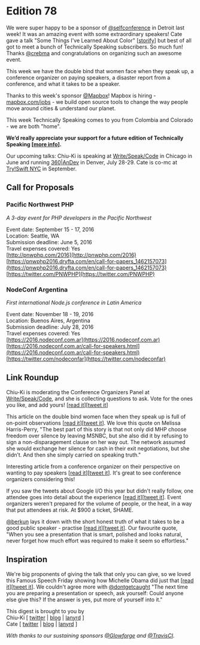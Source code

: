 # Edition 78

We were super happy to be a sponsor of [@selfconference](http://twitter.com/selfconference) in Detroit last week! It was an amazing event with some extraordinary speakers! Cate gave a talk "Some Things I've Learned About Color" [[storify](https://storify.com/catehstn/some-things-i-ve-learned-about-color-5740a7c2ee2c3624642eaf05)] but best of all got to meet a bunch of Technically Speaking subscribers. So much fun! Thanks [@crebma](http://twitter.com/crebma) and congratulations on organizing such an awesome event.

This week we have the double bind that women face when they speak up, a conference organizer on paying speakers, a disaster report from a conference, and what it takes to be a speaker.

Thanks to this week's sponsor [@Mapbox](https://twitter.com/mapbox)! Mapbox is hiring - [mapbox.com/jobs](http://mapbox.com/jobs) - we build open source tools to change the way people move around cities & understand our planet.

This week Technically Speaking comes to you from Colombia and Colorado - we are both "home".

**We’d really appreciate your support for a future edition of Technically Speaking [[more info](http://www.techspeak.email/sponsorship/)].**  

Our upcoming talks: Chiu-Ki is speaking at [Write/Speak/Code](http://www.writespeakcode.com) in Chicago in June and running [360|AnDev](http://360andev.com/) in Denver, July 28-29. Cate is co-mc at [Try!Swift NYC](http://www.tryswiftnyc.com/) in September.

## Call for Proposals

### Pacific Northwest PHP
*A 3-day event for PHP developers in the Pacific Northwest*

Event date: September 15 - 17, 2016  
Location: Seattle, WA  
Submission deadline: June 5, 2016  
Travel expenses covered: Yes  
[http://pnwphp.com/2016](http://pnwphp.com/2016)  
[https://pnwphp2016.dryfta.com/en/call-for-papers_1462157073](https://pnwphp2016.dryfta.com/en/call-for-papers_1462157073)  
[https://twitter.com/PNWPHP](https://twitter.com/PNWPHP)


### NodeConf Argentina
*First international Node.js conference in Latin America*

Event date: November 18 - 19, 2016  
Location: Buenos Aires, Argentina  
Submission deadline: July 28, 2016  
Travel expenses covered: Yes  
[https://2016.nodeconf.com.ar](https://2016.nodeconf.com.ar)  
[https://2016.nodeconf.com.ar/call-for-speakers.html](https://2016.nodeconf.com.ar/call-for-speakers.html)  
[https://twitter.com/nodeconfar](https://twitter.com/nodeconfar)


## Link Roundup

Chiu-Ki is moderating the Conference Organizers Panel at [Write/Speak/Code](http://www.writespeakcode.com), and she is collecting questions to ask. Vote for the ones you like, and add yours! [[read it](http://www.tricider.com/brainstorming/3c4PA27kKPB)][[tweet it](https://twitter.com/home?status=Got%20questions%20for%20conference%20organizers?%20%40chiuki%20will%20ask%20them%20for%20you%20at%20%40writespeakcode%20http%3A//bit.ly/1sRLfCB%20via%20%40techspeakdigest)]

This article on the double bind women face when they speak up is full of on-point observations [[read it](http://www.huffingtonpost.com/anna-kegler/hillary-clinton-and-the-opposite-of-imposter-syndrome_b_9553190.html)][[tweet it](https://twitter.com/home?status=Hillary%20Clinton,%20Melissa%20Harris-Perry%20and%20the%20Opposite%20of%20Imposter%20Syndrome%20-%20http%3A//www.huffingtonpost.com/anna-kegler/hillary-clinton-and-the-opposite-of-imposter-syndrome_b_9553190.html%20/via%20%40techspeakdigest)]. We love this quote on Melissa Harris-Perry, "The best part of this story is that not only did MHP choose freedom over silence by leaving MSNBC, but she also did it by refusing to sign a non-disparagement clause on her way out. The network assumed she would exchange her silence for cash in their exit negotiations, but she didn’t. And then she simply carried on speaking truth."

Interesting article from a conference organizer on their perspective on wanting to pay speakers [[read it](http://visible-quality.blogspot.com/2016/02/changing-world-of-conferences-pay.html)][[tweet it](https://twitter.com/home?status=A%20Seasoned%20Tester%27s%20Crystal%20Ball%3A%20Changing%20the%20world%20of%20conferences%3A%20pay%20the%20speakers%20http%3A//visible-quality.blogspot.com/2016/02/changing-world-of-conferences-pay.html%20via%20%40techspeakdigest)]. It's great to see conference organizers considering this!

If you saw the tweets about Google I/O this year but didn't really follow, one attendee goes into detail about the experience [[read it](https://www.linkedin.com/pulse/why-google-io-2016-worst-tech-event-ive-ever-attended-greg-bulmash)][[tweet it](https://twitter.com/home?status=Why%20Google%20I/O%202016%20Was%20the%20Worst%20Tech%20Event%20I%27ve%20Ever%20Attended%20%7C%20Greg%20Bulmash%20%7C%20LinkedIn%20https%3A//www.linkedin.com/pulse/why-google-io-2016-worst-tech-event-ive-ever-attended-greg-bulmash%20via%20%40techspeakdigest)]. Event organizers weren't prepared for the volume of people, or the heat, in a way that put attendees at risk. At $900 a ticket, SHAME.

[@berkun](http://twitter.com/berkun) lays it down with the short honest truth of what it takes to be a good public speaker - practise [[read it](http://scottberkun.com/2016/how-to-be-a-better-speaker/)][[tweet it](https://twitter.com/home?status=How%20To%20Be%20a%20Better%20Speaker%20%E2%80%93%20The%20Short%20Honest%20Truth%20%7C%20Scott%20Berkun%20by%20%40berkun%20http%3A//scottberkun.com/2016/how-to-be-a-better-speaker/%20via%20%40techspeakdigest)]. Our favourite quote, "When you see a presentation that is smart, polished and looks natural, never forget how much effort was required to make it seem so effortless."

## Inspiration

We're big proponents of giving the talk that only you can give, so we loved this Famous Speech Friday showing how Michelle Obama did just that [[read it](http://eloquentwoman.blogspot.de/2016/05/famous-speech-friday-michelle-obama-at.html)][[tweet it](https://twitter.com/home?status=Famous%20Speech%20Friday%3A%20Michelle%20Obama%20at%20Tuskegee%20University%20by%20%40dontgetcaught%20http%3A//eloquentwoman.blogspot.de/2016/05/famous-speech-friday-michelle-obama-at.html%20via%20%40techspeakdigest)]. We couldn't agree more with [@dontgetcaught](http://twitter.com/dontgetcaught) "The next time you are preparing a presentation or speech, ask yourself: Could anyone else give this? If the answer is yes, put more of yourself into it."  


This digest is brought to you by  
Chiu-Ki [ [twitter](https://twitter.com/chiuki) | [blog](http://blog.sqisland.com/) | [lanyrd](http://lanyrd.com/profile/chiuki/) ]  
Cate [ [twitter](https://twitter.com/catehstn) | [blog](http://www.catehuston.com/blog/) | [lanyrd](http://lanyrd.com/profile/catehstn/) ]

*With thanks to our sustaining sponsors [@Glowforge](http://twitter.com/glowforge) and [@TravisCI](http://twitter.com/travisci).*
